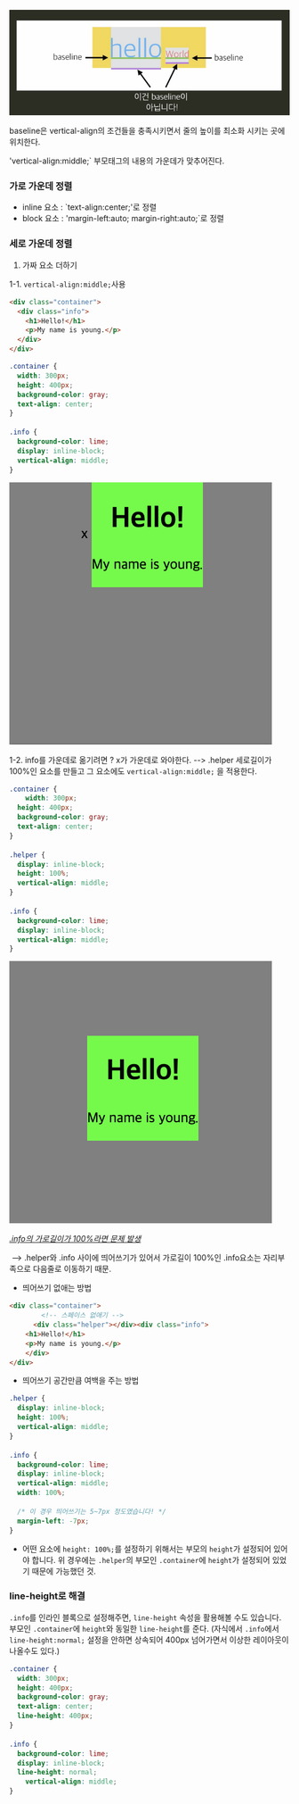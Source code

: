 ![image-20200222001115147](baseline.assets/image-20200222001115147.png)

baseline은 vertical-align의 조건들을 충족시키면서 줄의 높이를 최소화 시키는 곳에 위치한다.


'vertical-align:middle;`
    부모태그의 내용의 가운데가 맞추어진다.



### 가로 가운데 정렬

- inline 요소 : `text-align:center;'로 정렬
- block 요소 : 'margin-left:auto; margin-right:auto;`로 정렬

### 세로 가운데 정렬

1. 가짜 요소 더하기

1-1. `vertical-align:middle;`사용

```html
<div class="container">
  <div class="info">
    <h1>Hello!</h1>
    <p>My name is young.</p>
  </div>
</div>
```
```css
.container {
  width: 300px;
  height: 400px;
  background-color: gray;
  text-align: center;
}

.info {
  background-color: lime;
  display: inline-block;
  vertical-align: middle;
}
```

![image-20200222015409520](baseline.assets/image-20200222015409520.png)


1-2. info를 가운데로 옮기려면 ?
    x가 가운데로 와야한다. --> .helper
    세로길이가 100%인 요소를 만들고 그 요소에도 `vertical-align:middle;` 을 적용한다.

```css
.container { 
	width: 300px;
  height: 400px;
  background-color: gray;
  text-align: center;
}

.helper {
  display: inline-block;
  height: 100%;
  vertical-align: middle;
}

.info {
  background-color: lime;
  display: inline-block;
  vertical-align: middle;
}
```
 ![image-20200222015451568](baseline.assets/image-20200222015451568.png)



*<u>.info의 가로길이가 100%라면 문제 발생</u>*

​    --> .helper와 .info 사이에 띄어쓰기가 있어서 가로길이 100%인 .info요소는 자리부족으로 다음줄로 이동하기 때문.

- 띄어쓰기 없애는 방법

```html
<div class="container">
        <!-- 스페이스 없애기 -->
	  <div class="helper"></div><div class="info">
    <h1>Hello!</h1>
    <p>My name is young.</p>
  	</div>
</div>
```
- 띄어쓰기 공간만큼 여백을 주는 방법

```css
.helper {
  display: inline-block;
  height: 100%;
  vertical-align: middle;
}

.info {
  background-color: lime;
  display: inline-block;
  vertical-align: middle;
  width: 100%;

  /* 이 경우 띄어쓰기는 5~7px 정도였습니다! */
  margin-left: -7px;
}
```



- 어떤 요소에 `height: 100%;`를 설정하기 위해서는 부모의 `height`가 설정되어 있어야 합니다. 위 경우에는 `.helper`의 부모인 `.container`에 `height`가 설정되어 있었기 때문에 가능했던 것.



### line-height로 해결

`.info`를 인라인 블록으로 설정해주면, `line-height` 속성을 활용해볼 수도 있습니다. 부모인 `.container`에 `height`와 동일한 `line-height`를 준다. (자식에서 `.info`에서 `line-height:normal;` 설정을 안하면 상속되어 400px 넘어가면서 이상한 레이아웃이 나올수도 있다.)



```css
.container {
  width: 300px;
  height: 400px;
  background-color: gray;
  text-align: center;
  line-height: 400px;
}

.info {
  background-color: lime;
  display: inline-block;
  line-height: normal;
    vertical-align: middle;
}
```

